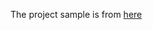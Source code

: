The project sample is from [here](https://github.com/microsoft/semantic-kernel/tree/main/python/samples/getting_started)